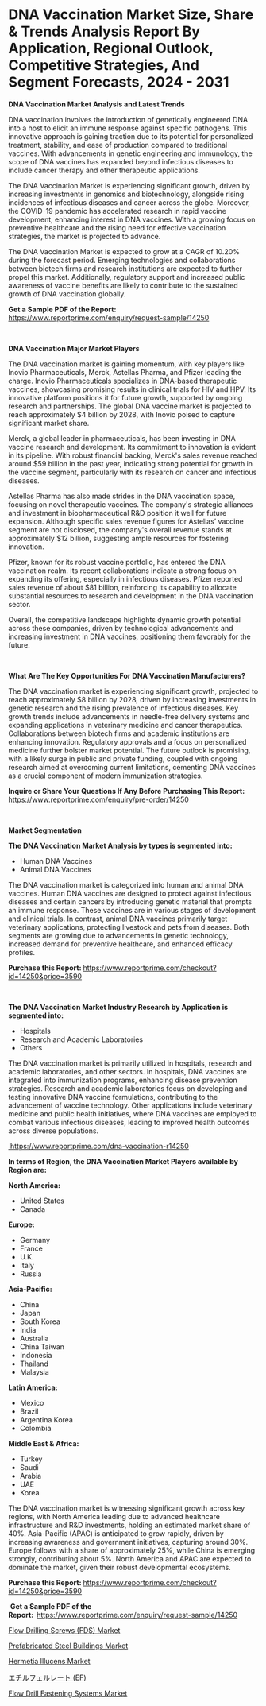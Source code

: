 <p><h1>DNA Vaccination Market Size, Share & Trends Analysis Report By Application, Regional Outlook, Competitive Strategies, And Segment Forecasts, 2024 - 2031</h1></p><p><strong>DNA Vaccination Market Analysis and Latest Trends</strong></p>
<p><p>DNA vaccination involves the introduction of genetically engineered DNA into a host to elicit an immune response against specific pathogens. This innovative approach is gaining traction due to its potential for personalized treatment, stability, and ease of production compared to traditional vaccines. With advancements in genetic engineering and immunology, the scope of DNA vaccines has expanded beyond infectious diseases to include cancer therapy and other therapeutic applications.</p><p>The DNA Vaccination Market is experiencing significant growth, driven by increasing investments in genomics and biotechnology, alongside rising incidences of infectious diseases and cancer across the globe. Moreover, the COVID-19 pandemic has accelerated research in rapid vaccine development, enhancing interest in DNA vaccines. With a growing focus on preventive healthcare and the rising need for effective vaccination strategies, the market is projected to advance.</p><p>The DNA Vaccination Market is expected to grow at a CAGR of 10.20% during the forecast period. Emerging technologies and collaborations between biotech firms and research institutions are expected to further propel this market. Additionally, regulatory support and increased public awareness of vaccine benefits are likely to contribute to the sustained growth of DNA vaccination globally.</p></p>
<p><strong>Get a Sample PDF of the Report:&nbsp;</strong> <a href="https://www.reportprime.com/enquiry/request-sample/14250">https://www.reportprime.com/enquiry/request-sample/14250</a></p>
<p>&nbsp;</p>
<p><strong>DNA Vaccination Major Market Players</strong></p>
<p><p>The DNA vaccination market is gaining momentum, with key players like Inovio Pharmaceuticals, Merck, Astellas Pharma, and Pfizer leading the charge. Inovio Pharmaceuticals specializes in DNA-based therapeutic vaccines, showcasing promising results in clinical trials for HIV and HPV. Its innovative platform positions it for future growth, supported by ongoing research and partnerships. The global DNA vaccine market is projected to reach approximately $4 billion by 2028, with Inovio poised to capture significant market share.</p><p>Merck, a global leader in pharmaceuticals, has been investing in DNA vaccine research and development. Its commitment to innovation is evident in its pipeline. With robust financial backing, Merck's sales revenue reached around $59 billion in the past year, indicating strong potential for growth in the vaccine segment, particularly with its research on cancer and infectious diseases.</p><p>Astellas Pharma has also made strides in the DNA vaccination space, focusing on novel therapeutic vaccines. The company's strategic alliances and investment in biopharmaceutical R&D position it well for future expansion. Although specific sales revenue figures for Astellas’ vaccine segment are not disclosed, the company's overall revenue stands at approximately $12 billion, suggesting ample resources for fostering innovation.</p><p>Pfizer, known for its robust vaccine portfolio, has entered the DNA vaccination realm. Its recent collaborations indicate a strong focus on expanding its offering, especially in infectious diseases. Pfizer reported sales revenue of about $81 billion, reinforcing its capability to allocate substantial resources to research and development in the DNA vaccination sector.</p><p>Overall, the competitive landscape highlights dynamic growth potential across these companies, driven by technological advancements and increasing investment in DNA vaccines, positioning them favorably for the future.</p></p>
<p>&nbsp;</p>
<p><strong>What Are The Key Opportunities For DNA Vaccination Manufacturers?</strong></p>
<p><p>The DNA vaccination market is experiencing significant growth, projected to reach approximately $8 billion by 2028, driven by increasing investments in genetic research and the rising prevalence of infectious diseases. Key growth trends include advancements in needle-free delivery systems and expanding applications in veterinary medicine and cancer therapeutics. Collaborations between biotech firms and academic institutions are enhancing innovation. Regulatory approvals and a focus on personalized medicine further bolster market potential. The future outlook is promising, with a likely surge in public and private funding, coupled with ongoing research aimed at overcoming current limitations, cementing DNA vaccines as a crucial component of modern immunization strategies.</p></p>
<p><strong>Inquire or Share Your Questions If Any Before Purchasing This Report:</strong> <a href="https://www.reportprime.com/enquiry/pre-order/14250">https://www.reportprime.com/enquiry/pre-order/14250</a></p>
<p>&nbsp;</p>
<p><strong>Market Segmentation</strong></p>
<p><strong>The DNA Vaccination Market Analysis by types is segmented into:</strong></p>
<p><ul><li>Human DNA Vaccines</li><li>Animal DNA Vaccines</li></ul></p>
<p><p>The DNA vaccination market is categorized into human and animal DNA vaccines. Human DNA vaccines are designed to protect against infectious diseases and certain cancers by introducing genetic material that prompts an immune response. These vaccines are in various stages of development and clinical trials. In contrast, animal DNA vaccines primarily target veterinary applications, protecting livestock and pets from diseases. Both segments are growing due to advancements in genetic technology, increased demand for preventive healthcare, and enhanced efficacy profiles.</p></p>
<p><strong>Purchase this Report:&nbsp;</strong><a href="https://www.reportprime.com/checkout?id=14250&price=3590">https://www.reportprime.com/checkout?id=14250&price=3590</a></p>
<p>&nbsp;</p>
<p><strong>The DNA Vaccination Market Industry Research by Application is segmented into:</strong></p>
<p><ul><li>Hospitals</li><li>Research and Academic Laboratories</li><li>Others</li></ul></p>
<p><p>The DNA vaccination market is primarily utilized in hospitals, research and academic laboratories, and other sectors. In hospitals, DNA vaccines are integrated into immunization programs, enhancing disease prevention strategies. Research and academic laboratories focus on developing and testing innovative DNA vaccine formulations, contributing to the advancement of vaccine technology. Other applications include veterinary medicine and public health initiatives, where DNA vaccines are employed to combat various infectious diseases, leading to improved health outcomes across diverse populations.</p></p>
<p><a href="https://www.reportprime.com/dna-vaccination-r14250">&nbsp;https://www.reportprime.com/dna-vaccination-r14250</a></p>
<p><strong>In terms of Region, the DNA Vaccination Market Players available by Region are:</strong></p>
<p>
    <p> <strong> North America: </strong>
        <ul>
            <li>United States</li>
            <li>Canada</li>
        </ul>
        </p> 
    <p> <strong> Europe: </strong>
        <ul>
            <li>Germany</li>
            <li>France</li>
            <li>U.K.</li>
            <li>Italy</li>
            <li>Russia</li>
        </ul>
        </p> 
    <p> <strong> Asia-Pacific: </strong>
        <ul>
            <li>China</li>
            <li>Japan</li>
            <li>South Korea</li>
            <li>India</li>
            <li>Australia</li>
            <li>China Taiwan</li>
            <li>Indonesia</li>
            <li>Thailand</li>
            <li>Malaysia</li>
        </ul>
        </p> 
    <p> <strong> Latin America: </strong>
        <ul>
            <li>Mexico</li>
            <li>Brazil</li>
            <li>Argentina Korea</li>
            <li>Colombia</li>
        </ul>
        </p> 
    <p> <strong> Middle East & Africa: </strong>
        <ul>
            <li>Turkey</li>
            <li>Saudi</li>
            <li>Arabia</li>
            <li>UAE</li>
            <li>Korea</li>
        </ul>
    </p>
    </p>
<p><p>The DNA vaccination market is witnessing significant growth across key regions, with North America leading due to advanced healthcare infrastructure and R&D investments, holding an estimated market share of 40%. Asia-Pacific (APAC) is anticipated to grow rapidly, driven by increasing awareness and government initiatives, capturing around 30%. Europe follows with a share of approximately 25%, while China is emerging strongly, contributing about 5%. North America and APAC are expected to dominate the market, given their robust developmental ecosystems.</p></p>
<p><strong>Purchase this Report: </strong><a href="https://www.reportprime.com/checkout?id=14250&price=3590">https://www.reportprime.com/checkout?id=14250&price=3590</a></p>
<p>&nbsp;<strong>Get a Sample PDF of the Report:&nbsp;&nbsp;</strong><a href="https://www.reportprime.com/enquiry/request-sample/14250">https://www.reportprime.com/enquiry/request-sample/14250</a></p>
<p><strong></strong></p>
<p><p><a href="https://medium.com/@carolineparks3691/the-global-flow-drilling-screws-fds-market-is-projected-to-experience-an-annual-growth-rate-of-27584bda612a">Flow Drilling Screws (FDS) Market</a></p><p><a href="https://github.com/angelajermaine/Market-Research-Report-List-5/blob/main/prefabricated-steel-buildings-market.md">Prefabricated Steel Buildings Market</a></p><p><a href="https://www.linkedin.com/pulse/hermetia-illucens-market-size-share-trends-analysis-report-8tlxc?trackingId=rb2PfGFITRWnghJa33sJYA%3D%3D">Hermetia Illucens Market</a></p><p><a href="https://medium.com/@camron674/ethyl-ferulate-ef-market-%E3%81%AE%E3%82%B0%E3%83%AD%E3%83%BC%E3%83%90%E3%83%AB%E5%B8%82%E5%A0%B4%E6%A6%82%E8%A6%81%E3%81%AF-%E4%B8%96%E7%95%8C%E3%81%8A%E3%82%88%E3%81%B3%E4%B8%BB%E8%A6%81%E5%B8%82%E5%A0%B4%E3%81%AB%E3%81%8A%E3%81%91%E3%82%8B%E6%A5%AD%E7%95%8C%E3%81%AB%E5%BD%B1%E9%9F%BF%E3%82%92%E4%B8%8E%E3%81%88%E3%82%8B%E4%B8%BB%E8%A6%81%E3%81%AA%E3%83%88%E3%83%AC%E3%83%B3%E3%83%89%E3%81%AB%E3%81%A4%E3%81%84%E3%81%A6-%E7%8B%AC%E8%87%AA%E3%81%AE%E8%A6%96%E7%82%B9%E3%82%92%E6%8F%90%E4%BE%9B%E3%81%97%E3%81%BE%E3%81%99-fc36595a0363">エチルフェルレート (EF)</a></p><p><a href="https://medium.com/@carolineparks3691/this-report-on-flow-drill-fastening-systems-market-is-a-comprehensive-analysis-of-market-shares-70bacdbd2192">Flow Drill Fastening Systems Market</a></p></p>